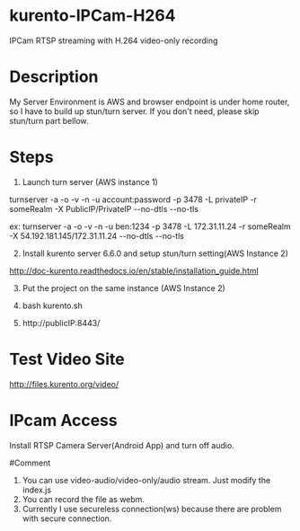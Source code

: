 # kurento-IPCam-H264
IPCam RTSP streaming with H.264 video-only recording 

# Description
  My Server Environment is AWS and browser endpoint is under home router, so I have to build up stun/turn server.
  If you don't need, please skip stun/turn part bellow.
  
# Steps

1. Launch turn server (AWS instance 1)

turnserver -a -o -v -n -u account:password -p 3478 -L privateIP -r someRealm -X PublicIP/PrivateIP --no-dtls --no-tls

ex: turnserver -a -o -v -n -u ben:1234 -p 3478 -L 172.31.11.24 -r someRealm -X 54.192.181.145/172.31.11.24 --no-dtls --no-tls

2. Install kurento server 6.6.0 and setup stun/turn setting(AWS Instance 2)

http://doc-kurento.readthedocs.io/en/stable/installation_guide.html

3. Put the project on the same instance (AWS Instance 2)

4. bash kurento.sh

5. http://publicIP:8443/
	
# Test Video Site
http://files.kurento.org/video/

# IPcam Access
Install RTSP Camera Server(Android App) and turn off audio.

#Comment
1. You can use video-audio/video-only/audio stream. Just modify the index.js
2. You can record the file as webm.
3. Currently I use secureless connection(ws) because there are problem with secure connection.
	
